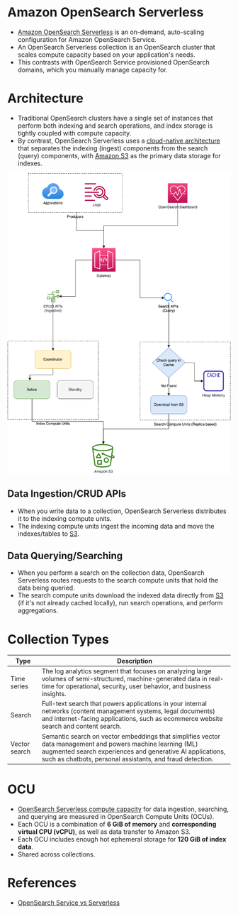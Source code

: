# Amazon OpenSearch Serverless
- [Amazon OpenSearch Serverless](https://docs.aws.amazon.com/opensearch-service/latest/developerguide/serverless.html) is an on-demand, auto-scaling configuration for Amazon OpenSearch Service.
- An OpenSearch Serverless collection is an OpenSearch cluster that scales compute capacity based on your application's needs. 
- This contrasts with OpenSearch Service provisioned OpenSearch domains, which you manually manage capacity for.

# Architecture
- Traditional OpenSearch clusters have a single set of instances that perform both indexing and search operations, and index storage is tightly coupled with compute capacity. 
- By contrast, OpenSearch Serverless uses a [cloud-native architecture]() that separates the indexing (ingest) components from the search (query) components, with [Amazon S3](../../../6_StorageServices/3_S3ObjectStorage/Readme.md) as the primary data storage for indexes.

![](OpenSearch-Serverless.png)

## Data Ingestion/CRUD APIs
- When you write data to a collection, OpenSearch Serverless distributes it to the indexing compute units. 
- The indexing compute units ingest the incoming data and move the indexes/tables to [S3](../../../6_StorageServices/3_S3ObjectStorage/Readme.md).

## Data Querying/Searching
- When you perform a search on the collection data, OpenSearch Serverless routes requests to the search compute units that hold the data being queried. 
- The search compute units download the indexed data directly from [S3](../../../6_StorageServices/3_S3ObjectStorage/Readme.md) (if it's not already cached locally), run search operations, and perform aggregations.

# Collection Types

| Type          | Description                                                                                                                                                                                                                           |
|---------------|---------------------------------------------------------------------------------------------------------------------------------------------------------------------------------------------------------------------------------------|
| Time series   | The log analytics segment that focuses on analyzing large volumes of semi-structured, machine-generated data in real-time for operational, security, user behavior, and business insights.                                            |
| Search        | Full-text search that powers applications in your internal networks (content management systems, legal documents) and internet-facing applications, such as ecommerce website search and content search.                              |
| Vector search | Semantic search on vector embeddings that simplifies vector data management and powers machine learning (ML) augmented search experiences and generative AI applications, such as chatbots, personal assistants, and fraud detection. |

# OCU
- [OpenSearch Serverless compute capacity]() for data ingestion, searching, and querying are measured in OpenSearch Compute Units (OCUs). 
- Each OCU is a combination of **6 GiB of memory** and **corresponding virtual CPU (vCPU)**, as well as data transfer to Amazon S3. 
- Each OCU includes enough hot ephemeral storage for **120 GiB of index data**.
- Shared across collections.

# References
- [OpenSearch Service vs Serverless](https://docs.aws.amazon.com/opensearch-service/latest/developerguide/serverless-overview.html#serverless-comparison)
